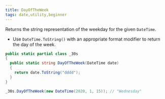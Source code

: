 ```yaml
---
title: DayOfTheWeek
tags: date,utility,beginner
---
```


Returns the string representation of the weekday for the given `DateTime`.

- Use `DateTime.ToString()` with an appropriate format modifier to return the day of the week.

```csharp
public static partial class _30s 
{
  public static string DayOfTheWeek(DateTime date) 
  {
    return date.ToString("dddd");  
  }
}
```

```csharp
_30s.DayOfTheWeek(new DateTime(2020, 1, 15)); // "Wednesday"
```
